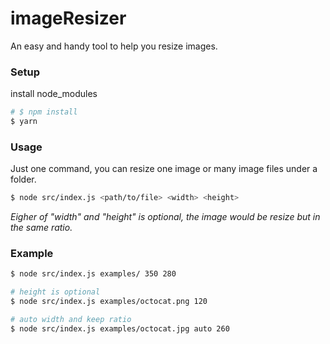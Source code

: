 # imageResizer

An easy and handy tool to help you resize images.

### Setup

install node_modules

```bash
# $ npm install
$ yarn
```

### Usage

Just one command, you can resize one image or many image files under a folder.

```bash
$ node src/index.js <path/to/file> <width> <height>
```

_Eigher of "width" and "height" is optional, the image would be resize but in the same ratio._

### Example

```bash
$ node src/index.js examples/ 350 280

# height is optional
$ node src/index.js examples/octocat.png 120

# auto width and keep ratio
$ node src/index.js examples/octocat.jpg auto 260
```
